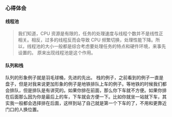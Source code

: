 ### 心得体会
#### 线程池
> 我们知道，CPU 资源是有限的，任务的处理速度与线程个数并不是线性正相关。相反，过多的线程反而会导致 CPU 频繁切换，处理性能下降。所以，线程池的大小一般都是综合考虑要处理任务的特点和硬件环境，来事先设置的。
原来出现线程池是这个作用。

#### 队列和栈
队列的形象例子就是羽毛球桶，先进的先出。
栈的例子，之前看到的例子一直是盘子，但是对我来说更加形象的例子是地铁排队上车的例子。等地铁的时候我们都会排队，但是排队是有讲究的。如果你排在前面，那么你下车就不方便。如果你排在后面那么因为你是最后上的车，下车就会方便一下。比如你就坐一站就下车，其实我一般都会选择排在后面，这样到站了自己就是第一个下车的了，不用和更靠近门口的人换位置。


